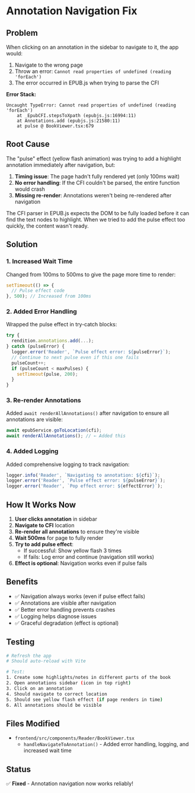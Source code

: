 # Annotation Navigation Fix

## Problem

When clicking on an annotation in the sidebar to navigate to it, the app would:
1. Navigate to the wrong page
2. Throw an error: `Cannot read properties of undefined (reading 'forEach')`
3. The error occurred in EPUB.js when trying to parse the CFI

**Error Stack:**
```
Uncaught TypeError: Cannot read properties of undefined (reading 'forEach')
    at _EpubCFI.stepsToXpath (epubjs.js:16994:11)
    at Annotations.add (epubjs.js:21580:11)
    at pulse @ BookViewer.tsx:679
```

## Root Cause

The "pulse" effect (yellow flash animation) was trying to add a highlight annotation immediately after navigation, but:

1. **Timing issue**: The page hadn't fully rendered yet (only 100ms wait)
2. **No error handling**: If the CFI couldn't be parsed, the entire function would crash
3. **Missing re-render**: Annotations weren't being re-rendered after navigation

The CFI parser in EPUB.js expects the DOM to be fully loaded before it can find the text nodes to highlight. When we tried to add the pulse effect too quickly, the content wasn't ready.

## Solution

### 1. Increased Wait Time
Changed from 100ms to 500ms to give the page more time to render:

```typescript
setTimeout(() => {
  // Pulse effect code
}, 500); // Increased from 100ms
```

### 2. Added Error Handling
Wrapped the pulse effect in try-catch blocks:

```typescript
try {
  rendition.annotations.add(...);
} catch (pulseError) {
  logger.error('Reader', `Pulse effect error: ${pulseError}`);
  // Continue to next pulse even if this one fails
  pulseCount++;
  if (pulseCount < maxPulses) {
    setTimeout(pulse, 200);
  }
}
```

### 3. Re-render Annotations
Added `await renderAllAnnotations()` after navigation to ensure all annotations are visible:

```typescript
await epubService.goToLocation(cfi);
await renderAllAnnotations(); // ← Added this
```

### 4. Added Logging
Added comprehensive logging to track navigation:

```typescript
logger.info('Reader', `Navigating to annotation: ${cfi}`);
logger.error('Reader', `Pulse effect error: ${pulseError}`);
logger.error('Reader', `Pop effect error: ${effectError}`);
```

## How It Works Now

1. **User clicks annotation** in sidebar
2. **Navigate to CFI** location
3. **Re-render all annotations** to ensure they're visible
4. **Wait 500ms** for page to fully render
5. **Try to add pulse effect**:
   - If successful: Show yellow flash 3 times
   - If fails: Log error and continue (navigation still works)
6. **Effect is optional**: Navigation works even if pulse fails

## Benefits

- ✅ Navigation always works (even if pulse effect fails)
- ✅ Annotations are visible after navigation
- ✅ Better error handling prevents crashes
- ✅ Logging helps diagnose issues
- ✅ Graceful degradation (effect is optional)

## Testing

```bash
# Refresh the app
# Should auto-reload with Vite

# Test:
1. Create some highlights/notes in different parts of the book
2. Open annotations sidebar (icon in top right)
3. Click on an annotation
4. Should navigate to correct location
5. Should see yellow flash effect (if page renders in time)
6. All annotations should be visible
```

## Files Modified

- `frontend/src/components/Reader/BookViewer.tsx`
  - `handleNavigateToAnnotation()` - Added error handling, logging, and increased wait time

## Status

✅ **Fixed** - Annotation navigation now works reliably!
